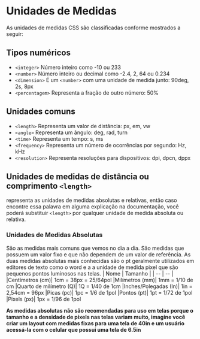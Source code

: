 # Unidades de Medidas

As unidades de medidas CSS são classificadas conforme mostrados a seguir:

## Tipos numéricos

* `<integer>` Número inteiro como -10 ou 233
* `<number>` Número inteiro ou decimal como -2.4, 2, 64 ou 0.234
* `<dimension>` É um `<number>` com uma unidade de medida junto: 90deg, 2s, 8px
* `<percentagem>` Representa a fração de outro número: 50%

## Unidades comuns

* `<length>` Representa um valor de distância: px, em, vw
* `<angle>` Representa um ângulo: deg, rad, turn
* `<time>` Representa um tempo: s, ms
* `<frequency>` Representa um número de ocorrências por segundo: Hz, kHz
* `<resolution>` Representa resoluções para dispositivos: dpi, dpcn, dppx

## Unidades de medidas de distância ou comprimento `<length>`

representa as unidades de medidas absolutas e relativas, então caso encontre essa palavra em alguma explicação na documentação, você poderá substituir `<length>` por qualquer unidade de medida absoluta ou relativa.

### Unidades de Medidas Absolutas

São as medidas mais comuns que vemos no dia a dia.  São medidas que possuem um valor fixo e que não dependem de um valor de referência. As duas medidas absolutas mais conhecidas são o pt geralmente utilizados em editores de texto como o word e a a unidade de medida pixel que são pequenos pontos luminosos nas telas. 
|  Nome          |              Tamanho             |
| --             | --                               |
|Centímetros (cm)|		1cm = 38px = 25/64pol
|Milímetros (mm)|		1mm = 1/10 de cm
|Quarto de milímetro (Q)|		1Q = 1/40 de 1cm
|Inches/Polegadas (In)|		1in = 2,54cm = 96px
|Picas (pc)|			1pc = 1/6 de 1pol
|Pontos (pt)|			1pt = 1/72 de 1pol
|Pixels (px)|			1px = 1/96 de 1pol


**As medidas absolutas não são recomendadas para uso em telas porque o tamanho e a densidade de pixels nas telas variam muito, imagine você criar um layout com medidas fixas para uma tela de 40in e um usuário acessá-la com o celular que possui uma tela de 6.5in**
